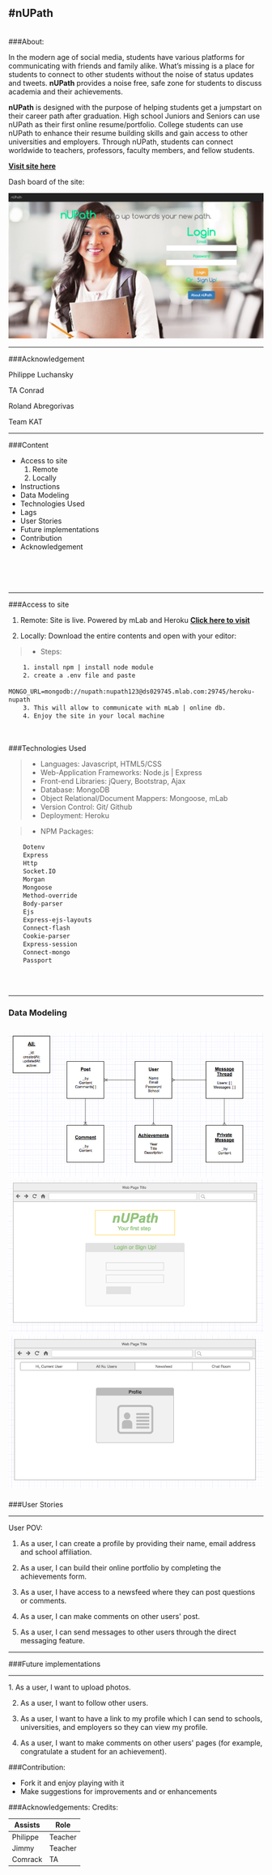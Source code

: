 #nUPath
---
<br>
###About:

In the modern age of social media, students have various platforms for communicating with friends and family alike.  What’s missing is a place for students to connect to other students without the noise of status updates and tweets.  **nUPath** provides a noise free, safe zone for students to discuss academia and their achievements.   

**nUPath** is designed with the purpose of helping students get a jumpstart on their career path after graduation.  High school Juniors and Seniors can use nUPath as their first online resume/portfolio.  College students can use nUPath to enhance their resume building skills and gain access to other universities and employers.  Through nUPath, students can connect worldwide to teachers, professors, faculty members, and fellow students.  


**[Visit site here](https://stormy-tundra-22793.herokuapp.com/login)**

Dash board of the site:

![nupath_dashboard](public/images/nupath_dashboard.png)


---

###Acknowledgement

Philippe Luchansky

TA Conrad

Roland Abregorivas

Team KAT

---

###Content
*	Access to site
	1. Remote
	2. Locally
* Instructions
* Data Modeling
* Technologies Used
* Lags
* User Stories
* Future implementations
* Contribution
* Acknowledgement
<br><br><br><br><br>


---

###Access to site
1. Remote:
	Site is live. Powered by mLab and Heroku
	**[Click here to visit](https://stormy-tundra-22793.herokuapp.com/login)**
	
2. Locally: 
	Download the entire contents and open with your editor:
>* Steps:
		
		1. install npm | install node module
		2. create a .env file and paste
		  MONGO_URL=mongodb://nupath:nupath123@ds029745.mlab.com:29745/heroku-nupath
		3. This will allow to communicate with mLab | online db.
		4. Enjoy the site in your local machine
		


		
<br><br>
###Technologies Used
>* Languages: Javascript, HTML5/CSS
>* Web-Application Frameworks: Node.js | Express
>* Front-end Libraries: jQuery, Bootstrap, Ajax
>* Database: MongoDB
>* Object Relational/Document Mappers: Mongoose, mLab
>* Version Control: Git/ Github
>* Deployment: Heroku


>* NPM Packages:
		
		Dotenv
		Express
		Http
		Socket.IO
		Morgan
		Mongoose
		Method-override
		Body-parser
		Ejs
		Express-ejs-layouts
		Connect-flash
		Cookie-parser
		Express-session
		Connect-mongo
		Passport
		

<br><br>

---

### Data Modeling

![nupath_ERD](public/images/nupath_ERD.png)
![nupath_homepage_wireframe](public/images/nupath_homepage_wireframe.png)
![nupath_profilepg_wireframe](public/images/nupath_profilepg_wireframe.png)
---

###User Stories
<hr>
User POV:

1. As a user, I can create a profile by providing their name, email address and school affiliation.

2. As a user, I can build their online portfolio by completing the achievements form.

3. As a user, I have access to a newsfeed where they can post questions or comments.

4. As a user, I can make comments on other users' post.

5. As a user, I can send messages to other users through the direct messaging feature.


---

###Future implementations
<hr>
1. As a user, I want to upload photos.

2. As a user, I want to follow other users.

3. As a user, I want to have a link to my profile which I can send to schools, universities, and employers so they can view my profile.

4. As a user, I want to make comments on other users' pages (for example, congratulate a student for an achievement).


###Contribution:
*	Fork it and enjoy playing with it
*	Make suggestions for improvements and or enhancements


###Acknowledgements:
Credits:<br>

Assists | Role
--------------|------
Philippe | Teacher
Jimmy | Teacher
Comrack|TA
